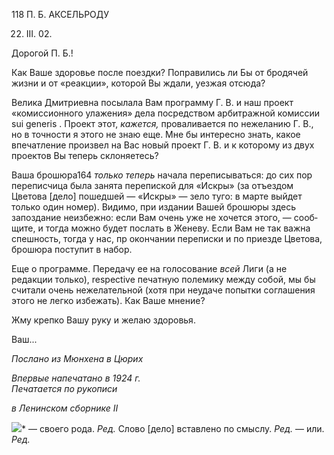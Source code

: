 118 П. Б. АКСЕЛЬРОДУ

22. III. 02.

Дорогой П. Б.!

Как Ваше здоровье после поездки? Поправились ли Бы от бродячей жизни и от «ре­акции», которой Вы ждали, уезжая отсюда?

Велика Дмитриевна посылала Вам программу Г. В. и наш проект «комиссионного улажения» дела посредством арбитражной комиссии sui generis . Проект этот, _ка­жется,_ проваливается по нежеланию Г. В., но в точности я этого не знаю еще. Мне бы интересно знать, какое впечатление произвел на Вас новый проект Г. В. и к которому из двух проектов Вы теперь склоняетесь?

Ваша брошюра164 _только теперь_ начала переписываться: до сих пор переписчица была занята перепиской для «Искры» (за отъездом Цветова [дело] пошедшей — «Ис­кры» — зело туго: в марте выйдет только один номер). Видимо, при издании Вашей брошюры здесь запоздание неизбежно: если Вам очень уже не хочется этого, — сооб­щите, и тогда можно будет послать в Женеву. Если Вам не так важна спешность, тогда у нас, пр окончании переписки и по приезде Цветова, брошюра поступит в набор.

Еще о программе. Передачу ее на голосование _всей_ Лиги (а не редакции только), re­spective печатную полемику между собой, мы бы считали очень нежелательной (хотя при неудаче попытки соглашения этого не легко избежать). Как Ваше мнение?

Жму крепко Вашу руку и желаю здоровья.

Ваш...

_Послано из Мюнхена в Цюрих_

_Впервые напечатано в 1924 г.                                                             Печатается по рукописи_

_в Ленинском сборнике_ _II_

![](file:///C:/Users/bot32/AppData/Local/Temp/msohtmlclip1/01/clip_image001.png)* — своего рода. _Ред._ Слово [дело] вставлено по смыслу. _Ред._ — или. _Ред._